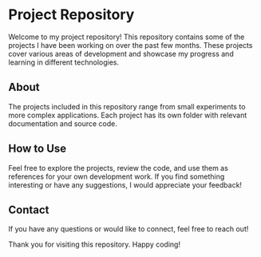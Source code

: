 # Project Repository

Welcome to my project repository! This repository contains some of the projects I have been working on over the past few months. These projects cover various areas of development and showcase my progress and learning in different technologies.

## About

The projects included in this repository range from small experiments to more complex applications. Each project has its own folder with relevant documentation and source code.

## How to Use

Feel free to explore the projects, review the code, and use them as references for your own development work. If you find something interesting or have any suggestions, I would appreciate your feedback!

## Contact

If you have any questions or would like to connect, feel free to reach out!

Thank you for visiting this repository. Happy coding!

